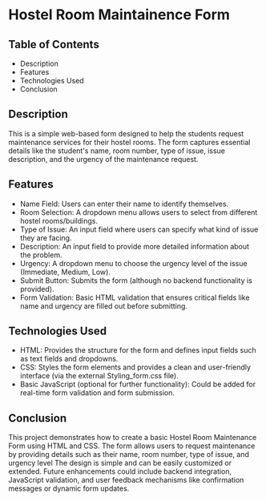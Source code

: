 # Hostel Room Maintainence Form

## Table of Contents

- Description
- Features
- Technologies Used
- Conclusion

## Description

This is a simple web-based form designed to help the students request maintenance services for their hostel rooms. The form captures essential details like the student's name, room number, type of issue, issue description, and the urgency of the maintenance request.

## Features

- Name Field: Users can enter their name to identify themselves.
- Room Selection: A dropdown menu allows users to select from different hostel rooms/buildings.
- Type of Issue: An input field where users can specify what kind of issue they are facing.
- Description: An input field to provide more detailed information about the problem.
- Urgency: A dropdown menu to choose the urgency level of the issue (Immediate, Medium, Low).
- Submit Button: Submits the form (although no backend functionality is provided).
- Form Validation: Basic HTML validation that ensures critical fields like name and urgency are filled out before
submitting.

## Technologies Used

- HTML: Provides the structure for the form and defines input fields such as text fields and dropdowns.
- CSS: Styles the form elements and provides a clean and user-friendly interface (via the external Styling_form.css
file).
- Basic JavaScript (optional for further functionality): Could be added for real-time form validation and form
submission.

## Conclusion

This project demonstrates how to create a basic Hostel Room Maintenance Form using HTML and CSS. The form allows
users to request maintenance by providing details such as their name, room number, type of issue, and urgency level
The design is simple and can be easily customized or extended. Future enhancements could include backend
integration, JavaScript validation, and user feedback mechanisms like confirmation messages or dynamic form updates.
